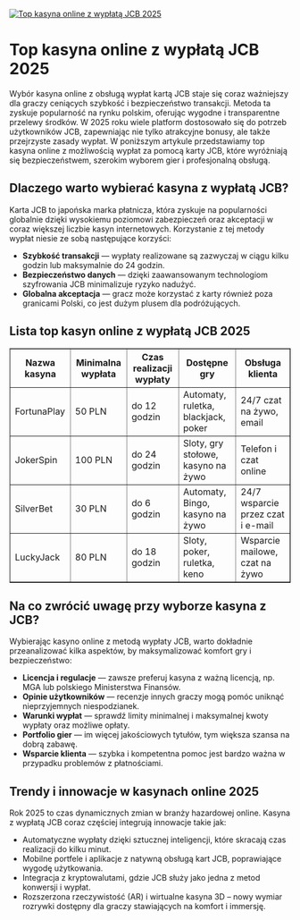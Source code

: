 [![Top kasyna online z wypłatą JCB 2025](https://123-caf.pages.dev/gitsignup.png)](https://vrmoo.ru/Bt82HjjY)

<h1>Top kasyna online z wypłatą JCB 2025</h1> <p>Wybór kasyna online z obsługą wypłat kartą JCB staje się coraz ważniejszy dla graczy ceniących szybkość i bezpieczeństwo transakcji. Metoda ta zyskuje popularność na rynku polskim, oferując wygodne i transparentne przelewy środków. W 2025 roku wiele platform dostosowało się do potrzeb użytkowników JCB, zapewniając nie tylko atrakcyjne bonusy, ale także przejrzyste zasady wypłat. W poniższym artykule przedstawiamy top kasyna online z możliwością wypłat za pomocą karty JCB, które wyróżniają się bezpieczeństwem, szerokim wyborem gier i profesjonalną obsługą.</p>  <h2>Dlaczego warto wybierać kasyna z wypłatą JCB?</h2> <p>Karta JCB to japońska marka płatnicza, która zyskuje na popularności globalnie dzięki wysokiemu poziomowi zabezpieczeń oraz akceptacji w coraz większej liczbie kasyn internetowych. Korzystanie z tej metody wypłat niesie ze sobą następujące korzyści:</p> <ul>   <li><strong>Szybkość transakcji</strong> — wypłaty realizowane są zazwyczaj w ciągu kilku godzin lub maksymalnie do 24 godzin.</li>   <li><strong>Bezpieczeństwo danych</strong> — dzięki zaawansowanym technologiom szyfrowania JCB minimalizuje ryzyko nadużyć.</li>   <li><strong>Globalna akceptacja</strong> — gracz może korzystać z karty również poza granicami Polski, co jest dużym plusem dla podróżujących.</li> </ul>  <h2>Lista top kasyn online z wypłatą JCB 2025</h2> <table border="1" cellspacing="0" cellpadding="8">   <thead>     <tr>       <th>Nazwa kasyna</th>       <th>Minimalna wypłata</th>       <th>Czas realizacji wypłaty</th>       <th>Dostępne gry</th>       <th>Obsługa klienta</th>     </tr>   </thead>   <tbody>     <tr>       <td>FortunaPlay</td>       <td>50 PLN</td>       <td>do 12 godzin</td>       <td>Automaty, ruletka, blackjack, poker</td>       <td>24/7 czat na żywo, email</td>     </tr>     <tr>       <td>JokerSpin</td>       <td>100 PLN</td>       <td>do 24 godzin</td>       <td>Sloty, gry stołowe, kasyno na żywo</td>       <td>Telefon i czat online</td>     </tr>     <tr>       <td>SilverBet</td>       <td>30 PLN</td>       <td>do 6 godzin</td>       <td>Automaty, Bingo, kasyno na żywo</td>       <td>24/7 wsparcie przez czat i e-mail</td>     </tr>     <tr>       <td>LuckyJack</td>       <td>80 PLN</td>       <td>do 18 godzin</td>       <td>Sloty, poker, ruletka, keno</td>       <td>Wsparcie mailowe, czat na żywo</td>     </tr>   </tbody> </table>  <h2>Na co zwrócić uwagę przy wyborze kasyna z JCB?</h2> <p>Wybierając kasyno online z metodą wypłaty JCB, warto dokładnie przeanalizować kilka aspektów, by maksymalizować komfort gry i bezpieczeństwo:</p> <ul>   <li><strong>Licencja i regulacje</strong> — zawsze preferuj kasyna z ważną licencją, np. MGA lub polskiego Ministerstwa Finansów.</li>   <li><strong>Opinie użytkowników</strong> — recenzje innych graczy mogą pomóc uniknąć nieprzyjemnych niespodzianek.</li>   <li><strong>Warunki wypłat</strong> — sprawdź limity minimalnej i maksymalnej kwoty wypłaty oraz możliwe opłaty.</li>   <li><strong>Portfolio gier</strong> — im więcej jakościowych tytułów, tym większa szansa na dobrą zabawę.</li>   <li><strong>Wsparcie klienta</strong> — szybka i kompetentna pomoc jest bardzo ważna w przypadku problemów z płatnościami.</li> </ul>  <h2>Trendy i innowacje w kasynach online 2025</h2> <p>Rok 2025 to czas dynamicznych zmian w branży hazardowej online. Kasyna z wypłatą JCB coraz częściej integrują innowacje takie jak:</p> <ul>   <li>Automatyczne wypłaty dzięki sztucznej inteligencji, które skracają czas realizacji do kilku minut.</li>   <li>Mobilne portfele i aplikacje z natywną obsługą kart JCB, poprawiające wygodę użytkowania.</li>   <li>Integracja z kryptowalutami, gdzie JCB służy jako jedna z metod konwersji i wypłat.</li>   <li>Rozszerzona rzeczywistość (AR) i wirtualne kasyna 3D – nowy wymiar rozrywki dostępny dla graczy stawiających na komfort i immersję.</li> </ul>